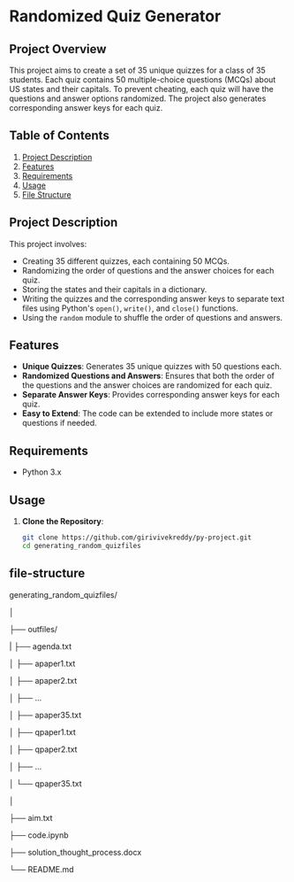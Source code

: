 # Randomized Quiz Generator

## Project Overview

This project aims to create a set of 35 unique quizzes for a class of 35 students. Each quiz contains 50 multiple-choice questions (MCQs) about US states and their capitals. To prevent cheating, each quiz will have the questions and answer options randomized. The project also generates corresponding answer keys for each quiz.

## Table of Contents

1. [Project Description](#project-description)
2. [Features](#features)
3. [Requirements](#requirements)
4. [Usage](#usage)
5. [File Structure](#file-structure)


## Project Description

This project involves:
- Creating 35 different quizzes, each containing 50 MCQs.
- Randomizing the order of questions and the answer choices for each quiz.
- Storing the states and their capitals in a dictionary.
- Writing the quizzes and the corresponding answer keys to separate text files using Python's `open()`, `write()`, and `close()` functions.
- Using the `random` module to shuffle the order of questions and answers.

## Features

- **Unique Quizzes**: Generates 35 unique quizzes with 50 questions each.
- **Randomized Questions and Answers**: Ensures that both the order of the questions and the answer choices are randomized for each quiz.
- **Separate Answer Keys**: Provides corresponding answer keys for each quiz.
- **Easy to Extend**: The code can be extended to include more states or questions if needed.

## Requirements

- Python 3.x

## Usage

1. **Clone the Repository**:
   ```bash
   git clone https://github.com/girivivekreddy/py-project.git
   cd generating_random_quizfiles


## file-structure

generating_random_quizfiles/

│

├── outfiles/

|   ├── agenda.txt

│   ├── apaper1.txt

│   ├── apaper2.txt

│   ├── ...

│   ├── apaper35.txt

│   ├── qpaper1.txt

│   ├── qpaper2.txt

│   ├── ...

│   └── qpaper35.txt

│

├── aim.txt

├── code.ipynb

├── solution_thought_process.docx

└── README.md

